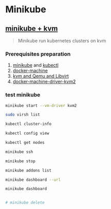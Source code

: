 # Minikube 

## [minikube + kvm](https://computingforgeeks.com/how-to-run-minikube-on-kvm/) 
> Minikube run kubernetes clusters on kvm 

### Prerequisites preparation
1. [minikube](https://github.com/kubernetes/minikube/releases) and [kubectl](https://github.com/kubernetes/kubectl/releases)
2. [docker-machine](https://docs.docker.com/machine/) 
3. [kvm and Qemu and Libvirt](https://computingforgeeks.com/install-kvm-centos-rhel-ubuntu-debian-sles-arch/)
4. [docker-machine-driver-kvm2](https://storage.googleapis.com/minikube/releases/latest/docker-machine-driver-kvm2)



### test minikube 
```bash
minikube start --vm-driver kvm2

sudo virsh list

kubectl cluster-info

kubectl config view

kubectl get nodes

minikube ssh

minikube stop

minikube addons list

minikube dashboard --url

minikube dashboard


# minikube delete
```